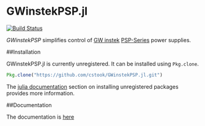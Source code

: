 # GWinstekPSP.jl

[![Build Status](https://travis-ci.org/cstook/GWinstekPSP.jl.svg?branch=master)](https://travis-ci.org/cstook/GWinstekPSP.jl)

*GWinstekPSP* simplifies control of [GW instek](http://www.gwinstek.com) [PSP-Series](http://www.gwinstek.com/en-global/products/DC_Power_Supply/Programmable_Single_Channel_DC_Power_Supplies/PSP-Series) power supplies.

##Installation

GWinstekPSP.jl is currently unregistered.  It can be installed using ```Pkg.clone```.
```julia
Pkg.clone("https://github.com/cstook/GWinstekPSP.jl.git")
```
The [julia documentation](http://docs.julialang.org) section on installing unregistered packages provides more information.


##Documentation

The documentation is [here](http://cstook.github.io/GWinstekPSP.jl)
